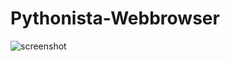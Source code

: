 Pythonista-Webbrowser
=====================

![screenshot](https://dl.dropboxusercontent.com/content_link/KuHcDPDJBcmWFCwj8LXfvbvcvj7b7pLpbuKRD1ZMJl9jqeiUM04LoWpXAWQTjqdt/file)
